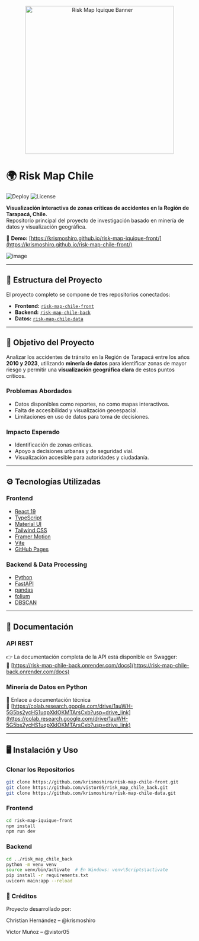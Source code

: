 <p align="center">
  <img src="https://github.com/user-attachments/assets/522291a8-8273-4e93-b8dd-95406795ccb7" alt="Risk Map Iquique Banner" width="400"/>
</p>

# 🌍 Risk Map Chile

![Deploy](https://img.shields.io/github/deployments/krismoshiro/risk-map-chile-front/github-pages?label=Deploy&style=flat-square)
![License](https://img.shields.io/badge/license-MIT-blue.svg)

**Visualización interactiva de zonas críticas de accidentes en la Región de Tarapacá, Chile.**  
Repositorio principal del proyecto de investigación basado en minería de datos y visualización geográfica.

🔗 **Demo:** [https://krismoshiro.github.io/risk-map-iquique-front/](https://krismoshiro.github.io/risk-map-chile-front/)

![image](https://github.com/user-attachments/assets/0e33f5b9-6817-40a3-8ca8-db425d9f2f23)

---

## 🧩 Estructura del Proyecto

El proyecto completo se compone de tres repositorios conectados:

- **Frontend:** [`risk-map-chile-front`](https://github.com/krismoshiro/risk-map-chile-front)
- **Backend:** [`risk-map-chile-back`](https://github.com/vistor05/risk_map_chile_back) 
- **Datos:** [`risk-map-chile-data`](https://github.com/krismoshiro/risk-map-chile-data)

---

## 📌 Objetivo del Proyecto

Analizar los accidentes de tránsito en la Región de Tarapacá entre los años **2010 y 2023**, utilizando **minería de datos** para identificar zonas de mayor riesgo y permitir una **visualización geográfica clara** de estos puntos críticos.

### Problemas Abordados

- Datos disponibles como reportes, no como mapas interactivos.
- Falta de accesibilidad y visualización geoespacial.
- Limitaciones en uso de datos para toma de decisiones.

### Impacto Esperado

- Identificación de zonas críticas.
- Apoyo a decisiones urbanas y de seguridad vial.
- Visualización accesible para autoridades y ciudadanía.

---

## ⚙️ Tecnologías Utilizadas

### Frontend

- [React 19](https://react.dev/)
- [TypeScript](https://www.typescriptlang.org/)
- [Material UI](https://mui.com/)
- [Tailwind CSS](https://tailwindcss.com/)
- [Framer Motion](https://www.framer.com/motion/)
- [Vite](https://vitejs.dev/)
- [GitHub Pages](https://pages.github.com/)

### Backend & Data Processing

- [Python](https://www.python.org/)
- [FastAPI](https://fastapi.tiangolo.com/)
- [pandas](https://pandas.pydata.org/)
- [folium](https://python-visualization.github.io/folium/)
- [DBSCAN](https://scikit-learn.org/stable/modules/generated/sklearn.cluster.DBSCAN.html)

---

## 📄 Documentación

### API REST

👉 La documentación completa de la API está disponible en Swagger:  
🔗 [https://risk-map-chile-back.onrender.com/docs](https://risk-map-chile-back.onrender.com/docs)

### Minería de Datos en Python

📍 Enlace a documentación técnica  
🔗 [https://colab.research.google.com/drive/1auWH-5G5bs2ycHS1uqpXkIOKMTArsCxb?usp=drive_link](https://colab.research.google.com/drive/1auWH-5G5bs2ycHS1uqpXkIOKMTArsCxb?usp=drive_link)

---

## 🖥️ Instalación y Uso

### Clonar los Repositorios

```bash
git clone https://github.com/krismoshiro/risk-map-chile-front.git
git clone https://github.com/vistor05/risk_map_chile_back.git
git clone https://github.com/krismoshiro/risk-map-chile-data.git
```
### Frontend
```bash
cd risk-map-iquique-front
npm install
npm run dev
```
### Backend
```bash
cd ../risk_map_chile_back
python -m venv venv
source venv/bin/activate  # En Windows: venv\Scripts\activate
pip install -r requirements.txt
uvicorn main:app --reload
```
### 👥 Créditos
Proyecto desarrollado por:

Christian Hernández – @krismoshiro

Victor Muñoz – @vistor05
